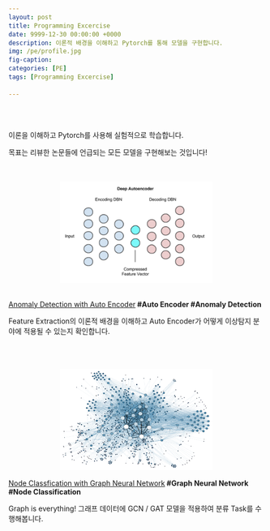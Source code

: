 ```yaml
---
layout: post
title: Programming Excercise 
date: 9999-12-30 00:00:00 +0000
description: 이론적 배경을 이해하고 Pytorch를 통해 모델을 구현합니다.
img: /pe/profile.jpg 
fig-caption:   
categories: [PE]
tags: [Programming Excercise]

---
```

<br/>

<br/>

이론을 이해하고 Pytorch를 사용해 실험적으로 학습합니다.    
  
목표는 리뷰한 논문들에 언급되는 모든 모델을 구현해보는 것입니다!  
  
<br/>
  
<br/>

<center><img src="/assets/img/pe/ae/profile.jpg" width="300" height="200" ></center>
<br/>

[Anomaly Detection with Auto Encoder](https://chioni.github.io/AE)<b> #Auto Encoder  #Anomaly Detection</b>  
  
Feature Extraction의 이론적 배경을 이해하고 Auto Encoder가 어떻게 이상탐지 분야에 적용될 수 있는지 확인합니다.   
  

<br/>

<br/>

<br/>

<center><img src="/assets/img/pe/gnn/gnnone.jpg" width="300" height="200" ></center>
  
[Node Classfication with Graph Neural Network](https://chioni.github.io/GNN)<b> #Graph Neural Network  #Node Classification</b>  
  
Graph is everything! 그래프 데이터에 GCN / GAT 모델을 적용하여 분류 Task를 수행해봅니다.  
  

<br/>

<br/>

<br/>
